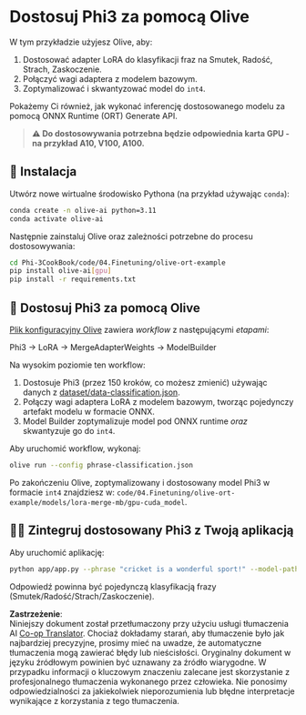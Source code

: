 <!--
CO_OP_TRANSLATOR_METADATA:
{
  "original_hash": "4164123a700fecd535d850f09506d72a",
  "translation_date": "2025-07-16T16:26:04+00:00",
  "source_file": "code/04.Finetuning/olive-ort-example/README.md",
  "language_code": "pl"
}
-->
# Dostosuj Phi3 za pomocą Olive

W tym przykładzie użyjesz Olive, aby:

1. Dostosować adapter LoRA do klasyfikacji fraz na Smutek, Radość, Strach, Zaskoczenie.  
1. Połączyć wagi adaptera z modelem bazowym.  
1. Zoptymalizować i skwantyzować model do `int4`.  

Pokażemy Ci również, jak wykonać inferencję dostosowanego modelu za pomocą ONNX Runtime (ORT) Generate API.

> **⚠️ Do dostosowywania potrzebna będzie odpowiednia karta GPU - na przykład A10, V100, A100.**

## 💾 Instalacja

Utwórz nowe wirtualne środowisko Pythona (na przykład używając `conda`):

```bash
conda create -n olive-ai python=3.11
conda activate olive-ai
```

Następnie zainstaluj Olive oraz zależności potrzebne do procesu dostosowywania:

```bash
cd Phi-3CookBook/code/04.Finetuning/olive-ort-example
pip install olive-ai[gpu]
pip install -r requirements.txt
```

## 🧪 Dostosuj Phi3 za pomocą Olive  
[Plik konfiguracyjny Olive](../../../../../code/04.Finetuning/olive-ort-example/phrase-classification.json) zawiera *workflow* z następującymi *etapami*:

Phi3 -> LoRA -> MergeAdapterWeights -> ModelBuilder

Na wysokim poziomie ten workflow:

1. Dostosuje Phi3 (przez 150 kroków, co możesz zmienić) używając danych z [dataset/data-classification.json](../../../../../code/04.Finetuning/olive-ort-example/dataset/dataset-classification.json).  
1. Połączy wagi adaptera LoRA z modelem bazowym, tworząc pojedynczy artefakt modelu w formacie ONNX.  
1. Model Builder zoptymalizuje model pod ONNX runtime *oraz* skwantyzuje go do `int4`.  

Aby uruchomić workflow, wykonaj:

```bash
olive run --config phrase-classification.json
```

Po zakończeniu Olive, zoptymalizowany i dostosowany model Phi3 w formacie `int4` znajdziesz w: `code/04.Finetuning/olive-ort-example/models/lora-merge-mb/gpu-cuda_model`.

## 🧑‍💻 Zintegruj dostosowany Phi3 z Twoją aplikacją

Aby uruchomić aplikację:

```bash
python app/app.py --phrase "cricket is a wonderful sport!" --model-path models/lora-merge-mb/gpu-cuda_model
```

Odpowiedź powinna być pojedynczą klasyfikacją frazy (Smutek/Radość/Strach/Zaskoczenie).

**Zastrzeżenie**:  
Niniejszy dokument został przetłumaczony przy użyciu usługi tłumaczenia AI [Co-op Translator](https://github.com/Azure/co-op-translator). Chociaż dokładamy starań, aby tłumaczenie było jak najbardziej precyzyjne, prosimy mieć na uwadze, że automatyczne tłumaczenia mogą zawierać błędy lub nieścisłości. Oryginalny dokument w języku źródłowym powinien być uznawany za źródło wiarygodne. W przypadku informacji o kluczowym znaczeniu zalecane jest skorzystanie z profesjonalnego tłumaczenia wykonanego przez człowieka. Nie ponosimy odpowiedzialności za jakiekolwiek nieporozumienia lub błędne interpretacje wynikające z korzystania z tego tłumaczenia.